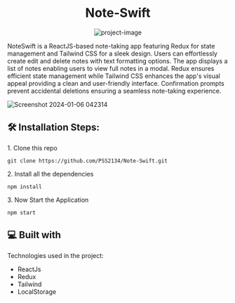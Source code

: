 <h1 align="center" id="title">Note-Swift</h1>

<p align="center"><img src="https://socialify.git.ci/PSS2134/Note-Swift/image?name=1&amp;owner=1&amp;theme=Light" alt="project-image"></p>

<p id="description">NoteSwift is a ReactJS-based note-taking app featuring Redux for state management and Tailwind CSS for a sleek design. Users can effortlessly create edit and delete notes with text formatting options. The app displays a list of notes enabling users to view full notes in a modal. Redux ensures efficient state management while Tailwind CSS enhances the app's visual appeal providing a clean and user-friendly interface. Confirmation prompts prevent accidental deletions ensuring a seamless note-taking experience.</p>

![Screenshot 2024-01-06 042314](https://github.com/PSS2134/Note-Swift/assets/101321904/8bbd7ff6-f482-4a4d-9429-fb3e2409af9c)


<h2>🛠️ Installation Steps:</h2>

<p>1. Clone this repo</p>

```
git clone https://github.com/PSS2134/Note-Swift.git
```

<p>2. Install all the dependencies</p>

```
npm install
```

<p>3. Now Start the Application</p>

```
npm start
```

  
  
<h2>💻 Built with</h2>

Technologies used in the project:

*   ReactJs
*   Redux
*   Tailwind
*   LocalStorage
